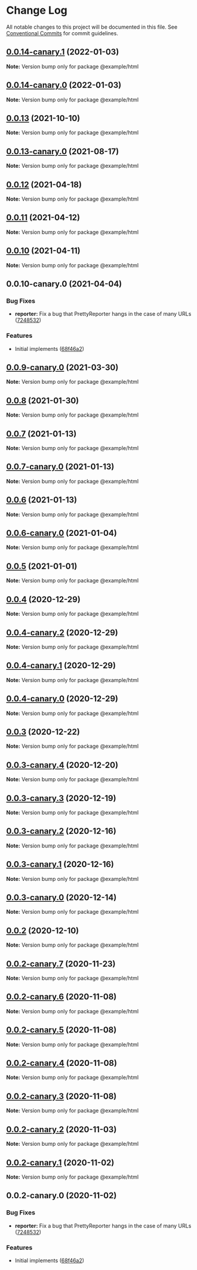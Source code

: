 # Change Log

All notable changes to this project will be documented in this file.
See [Conventional Commits](https://conventionalcommits.org) for commit guidelines.

## [0.0.14-canary.1](https://github.com/acot-a11y/acot/compare/v0.0.14-canary.0...v0.0.14-canary.1) (2022-01-03)

**Note:** Version bump only for package @example/html

## [0.0.14-canary.0](https://github.com/acot-a11y/acot/compare/v0.0.13...v0.0.14-canary.0) (2022-01-03)

**Note:** Version bump only for package @example/html

## [0.0.13](https://github.com/acot-a11y/acot/compare/v0.0.13-canary.0...v0.0.13) (2021-10-10)

**Note:** Version bump only for package @example/html

## [0.0.13-canary.0](https://github.com/acot-a11y/acot/compare/v0.0.12...v0.0.13-canary.0) (2021-08-17)

**Note:** Version bump only for package @example/html

## [0.0.12](https://github.com/acot-a11y/acot/compare/v0.0.11...v0.0.12) (2021-04-18)

**Note:** Version bump only for package @example/html

## [0.0.11](https://github.com/acot-a11y/acot/compare/v0.0.10...v0.0.11) (2021-04-12)

**Note:** Version bump only for package @example/html

## [0.0.10](https://github.com/acot-a11y/acot/compare/v0.0.10-canary.0...v0.0.10) (2021-04-11)

**Note:** Version bump only for package @example/html

## 0.0.10-canary.0 (2021-04-04)

### Bug Fixes

- **reporter:** Fix a bug that PrettyReporter hangs in the case of many URLs ([7248532](https://github.com/acot-a11y/acot/commit/7248532c0380a0483a537c124173f2191027dd54))

### Features

- Initial implements ([68f46a2](https://github.com/acot-a11y/acot/commit/68f46a250de7793795678ece40d23d927ddd075c))

## [0.0.9-canary.0](https://github.com/acot-a11y/acot/compare/@example/html@0.0.8...@example/html@0.0.9-canary.0) (2021-03-30)

**Note:** Version bump only for package @example/html

## [0.0.8](https://github.com/acot-a11y/acot/compare/@example/html@0.0.7...@example/html@0.0.8) (2021-01-30)

**Note:** Version bump only for package @example/html

## [0.0.7](https://github.com/acot-a11y/acot/compare/@example/html@0.0.7-canary.0...@example/html@0.0.7) (2021-01-13)

**Note:** Version bump only for package @example/html

## [0.0.7-canary.0](https://github.com/acot-a11y/acot/compare/@example/html@0.0.6...@example/html@0.0.7-canary.0) (2021-01-13)

**Note:** Version bump only for package @example/html

## [0.0.6](https://github.com/acot-a11y/acot/compare/@example/html@0.0.6-canary.0...@example/html@0.0.6) (2021-01-13)

**Note:** Version bump only for package @example/html

## [0.0.6-canary.0](https://github.com/acot-a11y/acot/compare/@example/html@0.0.5...@example/html@0.0.6-canary.0) (2021-01-04)

**Note:** Version bump only for package @example/html

## [0.0.5](https://github.com/acot-a11y/acot/compare/@example/html@0.0.4...@example/html@0.0.5) (2021-01-01)

**Note:** Version bump only for package @example/html

## [0.0.4](https://github.com/acot-a11y/acot/compare/@example/html@0.0.4-canary.2...@example/html@0.0.4) (2020-12-29)

**Note:** Version bump only for package @example/html

## [0.0.4-canary.2](https://github.com/acot-a11y/acot/compare/@example/html@0.0.4-canary.1...@example/html@0.0.4-canary.2) (2020-12-29)

**Note:** Version bump only for package @example/html

## [0.0.4-canary.1](https://github.com/acot-a11y/acot/compare/@example/html@0.0.4-canary.0...@example/html@0.0.4-canary.1) (2020-12-29)

**Note:** Version bump only for package @example/html

## [0.0.4-canary.0](https://github.com/acot-a11y/acot/compare/@example/html@0.0.3...@example/html@0.0.4-canary.0) (2020-12-29)

**Note:** Version bump only for package @example/html

## [0.0.3](https://github.com/acot-a11y/acot/compare/@example/html@0.0.3-canary.4...@example/html@0.0.3) (2020-12-22)

**Note:** Version bump only for package @example/html

## [0.0.3-canary.4](https://github.com/acot-a11y/acot/compare/@example/html@0.0.3-canary.3...@example/html@0.0.3-canary.4) (2020-12-20)

**Note:** Version bump only for package @example/html

## [0.0.3-canary.3](https://github.com/acot-a11y/acot/compare/@example/html@0.0.3-canary.2...@example/html@0.0.3-canary.3) (2020-12-19)

**Note:** Version bump only for package @example/html

## [0.0.3-canary.2](https://github.com/acot-a11y/acot/compare/@example/html@0.0.3-canary.1...@example/html@0.0.3-canary.2) (2020-12-16)

**Note:** Version bump only for package @example/html

## [0.0.3-canary.1](https://github.com/acot-a11y/acot/compare/@example/html@0.0.3-canary.0...@example/html@0.0.3-canary.1) (2020-12-16)

**Note:** Version bump only for package @example/html

## [0.0.3-canary.0](https://github.com/acot-a11y/acot/compare/@example/html@0.0.2...@example/html@0.0.3-canary.0) (2020-12-14)

**Note:** Version bump only for package @example/html

## [0.0.2](https://github.com/acot-a11y/acot/compare/@example/html@0.0.2-canary.7...@example/html@0.0.2) (2020-12-10)

**Note:** Version bump only for package @example/html

## [0.0.2-canary.7](https://github.com/acot-a11y/acot/compare/@example/html@0.0.2-canary.6...@example/html@0.0.2-canary.7) (2020-11-23)

**Note:** Version bump only for package @example/html

## [0.0.2-canary.6](https://github.com/acot-a11y/acot/compare/@example/html@0.0.2-canary.5...@example/html@0.0.2-canary.6) (2020-11-08)

**Note:** Version bump only for package @example/html

## [0.0.2-canary.5](https://github.com/acot-a11y/acot/compare/@example/html@0.0.2-canary.4...@example/html@0.0.2-canary.5) (2020-11-08)

**Note:** Version bump only for package @example/html

## [0.0.2-canary.4](https://github.com/acot-a11y/acot/compare/@example/html@0.0.2-canary.3...@example/html@0.0.2-canary.4) (2020-11-08)

**Note:** Version bump only for package @example/html

## [0.0.2-canary.3](https://github.com/acot-a11y/acot/compare/@example/html@0.0.2-canary.2...@example/html@0.0.2-canary.3) (2020-11-08)

**Note:** Version bump only for package @example/html

## [0.0.2-canary.2](https://github.com/acot-a11y/acot/compare/@example/html@0.0.2-canary.1...@example/html@0.0.2-canary.2) (2020-11-03)

**Note:** Version bump only for package @example/html

## [0.0.2-canary.1](https://github.com/acot-a11y/acot/compare/@example/html@0.0.2-canary.0...@example/html@0.0.2-canary.1) (2020-11-02)

**Note:** Version bump only for package @example/html

## 0.0.2-canary.0 (2020-11-02)

### Bug Fixes

- **reporter:** Fix a bug that PrettyReporter hangs in the case of many URLs ([7248532](https://github.com/acot-a11y/acot/commit/7248532c0380a0483a537c124173f2191027dd54))

### Features

- Initial implements ([68f46a2](https://github.com/acot-a11y/acot/commit/68f46a250de7793795678ece40d23d927ddd075c))
